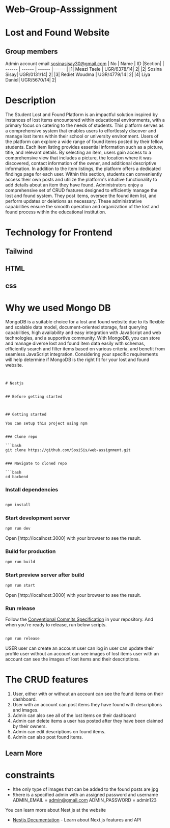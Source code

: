 # Web-Group-Asssignment
# Lost and Found Website
## Group members
Admin account email sosinasisay30@gmail.com
| No | Name | ID |Section|
| ------ | ------ | ------ |------ |
|1| Meazi Taele | UGR/6378/14| 2|
|2| Sosina Sisay| UGR/0131/14| 2|
|3| Rediet Woudma | UGR/4779/14| 2|
|4| Liya Daniel| UGR/5670/14| 2|


# Description
The Student Lost and Found Platform is an impactful solution inspired by instances of lost items encountered within educational environments, with a primary focus on catering to the needs of students. 
This platform serves as a comprehensive system that enables users to effortlessly discover and manage lost items within their school or university environment.
Users of the platform can explore a wide range of found items posted by their fellow students. Each item listing provides essential information such as a picture, title, and relevant details. By selecting an item, users gain access to a comprehensive view that includes a picture, the location where it was discovered, contact information of the owner, and additional descriptive information.
In addition to the item listings, the platform offers a dedicated findings page for each user. Within this section, students can conveniently access their own posts and utilize the platform's intuitive functionality to add details about an item they have found.
Administrators enjoy a comprehensive set of CRUD features designed to efficiently manage the lost and found system. They post items, oversee the found item list, and perform updates or deletions as necessary. These administrative capabilities ensure the smooth operation and organization of the lost and found process within the educational institution.


# Technology for Frontend
## Tailwind
## HTML
## css


# Why we used Mongo DB
MongoDB is a suitable choice for a lost and found website due to its flexible and scalable data model, document-oriented storage, fast querying capabilities, high availability and easy integration with JavaScript and web technologies, and a supportive community. With MongoDB, you can store and manage diverse lost and found item data easily with schemas, efficiently search and filter items based on various criteria, and benefit from seamless JavaScript integration. Considering your specific requirements will help determine if MongoDB is the right fit for your lost and found website.


```


# Nestjs


## Before getting started



## Getting started

You can setup this project using npm 


### Clone repo

```bash
git clone https://github.com/SosiSis/web-assignment.git


### Navigate to cloned repo

```bash
cd backend
```

### Install dependencies

```bash

npm install
```

### Start development server

```bash
npm run dev
```

Open [http://localhost:3000] with your browser to see the result.

### Build for production

```bash
npm run build
```

### Start preview server after build

```bash
npm run start
```

Open [http://localhost:3000] with your browser to see the result.

### Run release

Follow the [Conventional Commits Specification](https://www.conventionalcommits.org/en/v1.0.0/) in your repository. And when you're ready to release, run below scripts.

```bash

npm run release
```


USER
    user can create an account 
    user can log in 
    user can update their profile
    user without an account can see images of lost items 
    user with an account can see the images of lost items and their descriptions.

# The CRUD features

1. User, either with or without an account can see the found items on their dashboard.
2. User with an account can post items they have found with descriptions and images.
3. Admin can also see all of the lost items on their dashboard
4. Admin can delete items a user has posted after they have been claimed by their owners.
5. Admin can edit descriptions on found items.
6. Admin can also post found items.

## Learn More


# constraints 

- !the only type of images that can be added to the found posts are jpg
- !there is a specified admin with an assigned password and username 
     ADMIN_EMAIL = admin@gmail.com
     ADMIN_PASSWORD = admin123
 

You can learn more about Nest js at the website
* [Nestjs Documentation](https://docs.nestjs.com/) - Learn about Next.js features and API
